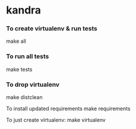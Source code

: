 kandra
======

### To create virtualenv & run tests
make all

### To run all tests
make tests

### To drop virtualenv
make distclean

To install updated requirements
make requirements

To just create virtualenv:
make virtualenv
